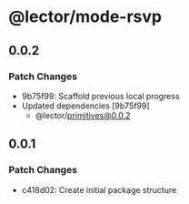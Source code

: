 # @lector/mode-rsvp

## 0.0.2

### Patch Changes

- 9b75f99: Scaffold previous local progress
- Updated dependencies [9b75f99]
  - @lector/primitives@0.0.2

## 0.0.1

### Patch Changes

- c418d02: Create initial package structure
